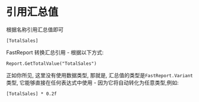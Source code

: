 # 引用汇总值

根据名称引用汇总值即可
```text
[TotalSales]
```

FastReport 转换汇总引用 - 根据以下方式:
```text
Report.GetTotalValue("TotalSales")
```

正如你所见, 这里没有使用数据类型, 那就是, 汇总值的类型是`FastReport.Variant` 类型, 它能够直接在任何表达式中使用 - 因为它将自动转化为任意类型,例如:
```text
[TotalSales] * 0.2f
```